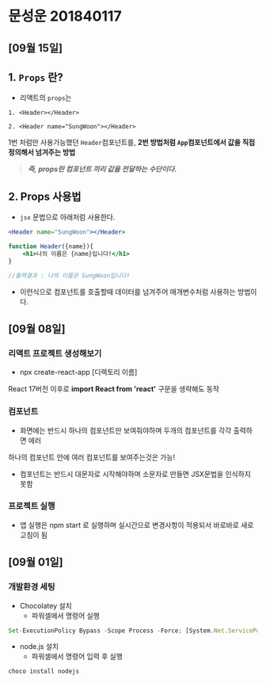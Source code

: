 # 문성운 201840117

## [09월 15일]

## 1. `Props` 란?

- 리액트의 `props`는

```
1. <Header></Header>

2. <Header name="SungWoon"></Header>
```

1번 처럼만 사용가능했던 `Header`컴포넌트를, **2번 방법처럼 `App`컴포넌트에서 값을 직접 정의해서 넘겨주는 방법**

> ***즉, props란 컴포넌트 끼리 값을 전달하는 수단이다.***

## 2. Props 사용법

- `jsx` 문법으로 아래처럼 사용한다.

```jsx
<Header name="SungWoon"></Header>

function Header({name}){
	<h1>나의 이름은 {name}입니다!</h1>
}

//출력결과 : 나의 이름은 SungWoon입니다!
```

- 이런식으로 컴포넌트를 호출할때 데이터를 넘겨주어 매개변수처럼 사용하는 방법이다.

## [09월 08일]

### 리액트 프로젝트 생성해보기

- npx create-react-app [디렉토리 이름]

React 17버전 이후로 **import React from 'react'**  구문을 생략해도 동작

### 컴포넌트

- 화면에는 반드시 하나의 컴포넌트만 보여줘야하며 두개의 컴포넌트를 각각 출력하면 에러

하나의 컴포넌트 안에 여러 컴포넌트를 보여주는것은 가능!

- 컴포넌트는 반드시 대문자로 시작해야하며 소문자로 만들면 JSX문법을 인식하지 못함

### 프로젝트 실행

- 앱 실행은 npm start 로 실행하며 실시간으로 변경사항이 적용되서 바로바로 새로고침이 됨

## [09월 01일]

### 개발환경 세팅

- Chocolatey 설치
    - 파워셀에서 명령어 실행

```jsx
Set-ExecutionPolicy Bypass -Scope Process -Force; [System.Net.ServicePointManager]::SecurityProtocol = [System.Net.ServicePointManager]::SecurityProtocol -bor 3072; iex ((New-Object System.Net.WebClient).DownloadString('[https://community.chocolatey.org/install.ps1](https://community.chocolatey.org/install.ps1)'))
```

- node.js 설치
    - 파워셀에서 명령어 입력 후 실행

```jsx
choco install nodejs
```